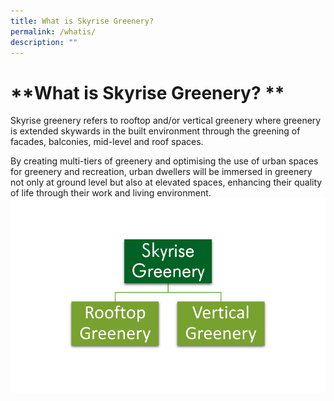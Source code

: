 ```yaml
---
title: What is Skyrise Greenery?
permalink: /whatis/
description: ""
---
```

# **What is Skyrise Greenery? **

Skyrise greenery refers to rooftop and/or vertical greenery where greenery is extended skywards in the built environment through the greening of facades, balconies, mid-level and roof spaces.

By creating multi-tiers of greenery and optimising the use of urban spaces for greenery and recreation, urban dwellers will be immersed in greenery not only at ground level but also at elevated spaces, enhancing their quality of life through their work and living environment.
![](/images/Graphics/Skyrise%20Greenery%20-%20rooftop%20vertical%20w%20transparent%20600.png)